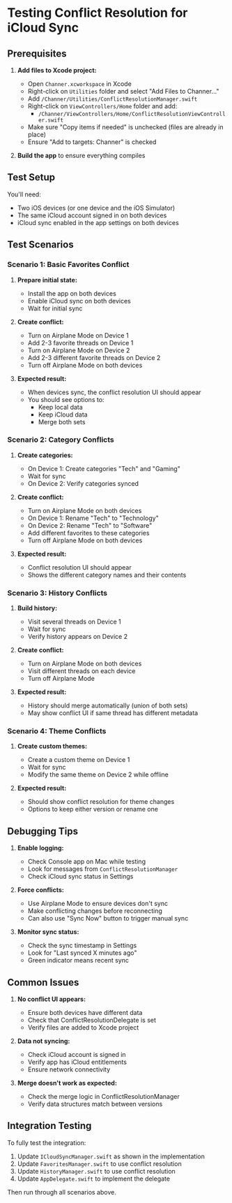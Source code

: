 # Testing Conflict Resolution for iCloud Sync

## Prerequisites

1. **Add files to Xcode project:**
   - Open `Channer.xcworkspace` in Xcode
   - Right-click on `Utilities` folder and select "Add Files to Channer..."
   - Add `/Channer/Utilities/ConflictResolutionManager.swift`
   - Right-click on `ViewControllers/Home` folder and add:
     - `/Channer/ViewControllers/Home/ConflictResolutionViewController.swift`
   - Make sure "Copy items if needed" is unchecked (files are already in place)
   - Ensure "Add to targets: Channer" is checked

2. **Build the app** to ensure everything compiles

## Test Setup

You'll need:
- Two iOS devices (or one device and the iOS Simulator)
- The same iCloud account signed in on both devices
- iCloud sync enabled in the app settings on both devices

## Test Scenarios

### Scenario 1: Basic Favorites Conflict

1. **Prepare initial state:**
   - Install the app on both devices
   - Enable iCloud sync on both devices
   - Wait for initial sync

2. **Create conflict:**
   - Turn on Airplane Mode on Device 1
   - Add 2-3 favorite threads on Device 1
   - Turn on Airplane Mode on Device 2
   - Add 2-3 different favorite threads on Device 2
   - Turn off Airplane Mode on both devices

3. **Expected result:**
   - When devices sync, the conflict resolution UI should appear
   - You should see options to:
     - Keep local data
     - Keep iCloud data  
     - Merge both sets

### Scenario 2: Category Conflicts

1. **Create categories:**
   - On Device 1: Create categories "Tech" and "Gaming"
   - Wait for sync
   - On Device 2: Verify categories synced

2. **Create conflict:**
   - Turn on Airplane Mode on both devices
   - On Device 1: Rename "Tech" to "Technology"
   - On Device 2: Rename "Tech" to "Software"
   - Add different favorites to these categories
   - Turn off Airplane Mode on both devices

3. **Expected result:**
   - Conflict resolution UI should appear
   - Shows the different category names and their contents

### Scenario 3: History Conflicts

1. **Build history:**
   - Visit several threads on Device 1
   - Wait for sync
   - Verify history appears on Device 2

2. **Create conflict:**
   - Turn on Airplane Mode on both devices
   - Visit different threads on each device
   - Turn off Airplane Mode

3. **Expected result:**
   - History should merge automatically (union of both sets)
   - May show conflict UI if same thread has different metadata

### Scenario 4: Theme Conflicts

1. **Create custom themes:**
   - Create a custom theme on Device 1
   - Wait for sync
   - Modify the same theme on Device 2 while offline

2. **Expected result:**
   - Should show conflict resolution for theme changes
   - Options to keep either version or rename one

## Debugging Tips

1. **Enable logging:**
   - Check Console app on Mac while testing
   - Look for messages from `ConflictResolutionManager`
   - Check iCloud sync status in Settings

2. **Force conflicts:**
   - Use Airplane Mode to ensure devices don't sync
   - Make conflicting changes before reconnecting
   - Can also use "Sync Now" button to trigger manual sync

3. **Monitor sync status:**
   - Check the sync timestamp in Settings
   - Look for "Last synced X minutes ago"
   - Green indicator means recent sync

## Common Issues

1. **No conflict UI appears:**
   - Ensure both devices have different data
   - Check that ConflictResolutionDelegate is set
   - Verify files are added to Xcode project

2. **Data not syncing:**
   - Check iCloud account is signed in
   - Verify app has iCloud entitlements
   - Ensure network connectivity

3. **Merge doesn't work as expected:**
   - Check the merge logic in ConflictResolutionManager
   - Verify data structures match between versions

## Integration Testing

To fully test the integration:

1. Update `ICloudSyncManager.swift` as shown in the implementation
2. Update `FavoritesManager.swift` to use conflict resolution
3. Update `HistoryManager.swift` to use conflict resolution
4. Update `AppDelegate.swift` to implement the delegate

Then run through all scenarios above.